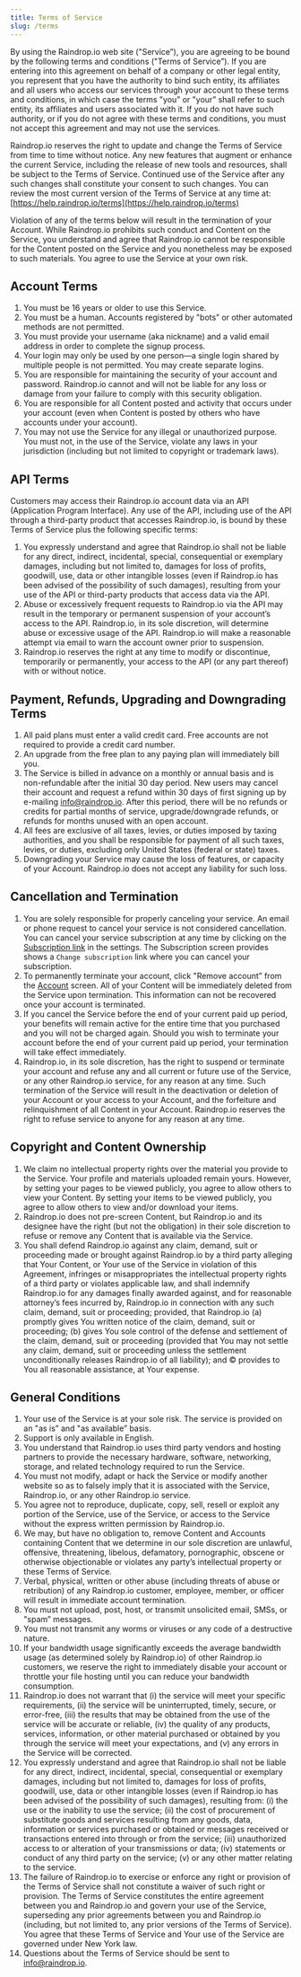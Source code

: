 ```yaml
---
title: Terms of Service
slug: /terms
---
```


By using the Raindrop.io web site ("Service”), you are agreeing to be bound by the following terms and conditions ("Terms of Service”). If you are entering into this agreement on behalf of a company or other legal entity, you represent that you have the authority to bind such entity, its affiliates and all users who access our services through your account to these terms and conditions, in which case the terms "you” or "your” shall refer to such entity, its affiliates and users associated with it. If you do not have such authority, or if you do not agree with these terms and conditions, you must not accept this agreement and may not use the services.

Raindrop.io reserves the right to update and change the Terms of Service from time to time without notice. Any new features that augment or enhance the current Service, including the release of new tools and resources, shall be subject to the Terms of Service. Continued use of the Service after any such changes shall constitute your consent to such changes. You can review the most current version of the Terms of Service at any time at: [https://help.raindrop.io/terms](https://help.raindrop.io/terms)

Violation of any of the terms below will result in the termination of your Account. While Raindrop.io prohibits such conduct and Content on the Service, you understand and agree that Raindrop.io cannot be responsible for the Content posted on the Service and you nonetheless may be exposed to such materials. You agree to use the Service at your own risk.

## Account Terms
1. You must be 16 years or older to use this Service.
2. You must be a human. Accounts registered by "bots” or other automated methods are not permitted.
3. You must provide your username (aka nickname) and a valid email address in order to complete the signup process.
4. Your login may only be used by one person—a single login shared by multiple people is not permitted. You may create separate logins.
5. You are responsible for maintaining the security of your account and password. Raindrop.io cannot and will not be liable for any loss or damage from your failure to comply with this security obligation.
6. You are responsible for all Content posted and activity that occurs under your account (even when Content is posted by others who have accounts under your account).
7. You may not use the Service for any illegal or unauthorized purpose. You must not, in the use of the Service, violate any laws in your jurisdiction (including but not limited to copyright or trademark laws).

## API Terms
Customers may access their Raindrop.io account data via an API (Application Program Interface).
Any use of the API, including use of the API through a third-party product that accesses Raindrop.io, is bound by these Terms of Service plus the following specific terms:

1. You expressly understand and agree that Raindrop.io shall not be liable for any direct, indirect, incidental, special, consequential or exemplary damages, including but not limited to, damages for loss of profits, goodwill, use, data or other intangible losses (even if Raindrop.io has been advised of the possibility of such damages), resulting from your use of the API or third-party products that access data via the API.
2. Abuse or excessively frequent requests to Raindrop.io via the API may result in the temporary or permanent suspension of your account’s access to the API. Raindrop.io, in its sole discretion, will determine abuse or excessive usage of the API. Raindrop.io will make a reasonable attempt via email to warn the account owner prior to suspension.
3. Raindrop.io reserves the right at any time to modify or discontinue, temporarily or permanently, your access to the API (or any part thereof) with or without notice.

## Payment, Refunds, Upgrading and Downgrading Terms
1. All paid plans must enter a valid credit card. Free accounts are not required to provide a credit card number.
2. An upgrade from the free plan to any paying plan will immediately bill you.
3. The Service is billed in advance on a monthly or annual basis and is non-refundable after the initial 30 day period. 
New users may cancel their account and request a refund within 30 days of first signing up by e-mailing [info@raindrop.io](mailto:info@raindrop.io).
After this period, there will be no refunds or credits for partial months of service, upgrade/downgrade refunds, or refunds for months unused with an open account.
4. All fees are exclusive of all taxes, levies, or duties imposed by taxing authorities, and you shall be responsible for payment of all such taxes, levies, or duties, excluding only United States (federal or state) taxes.
5. Downgrading your Service may cause the loss of features, or capacity of your Account. Raindrop.io does not accept any liability for such loss.

## Cancellation and Termination
1. You are solely responsible for properly canceling your service.
An email or phone request to cancel your service is not considered cancellation.
You can cancel your service subscription at any time by clicking on the [Subscription link](https://app.raindrop.io/settings/pro) in the settings. The Subscription screen provides shows a `Change subscription` link where you can cancel your subscription.
2. To permanently terminate your account, click "Remove account” from the [Account](https://app.raindrop.io/settings/account) screen. All of your Content will be immediately deleted from the Service upon termination. This information can not be recovered once your account is terminated.
3. If you cancel the Service before the end of your current paid up period, your benefits will remain active for the entire time that you purchased and you will not be charged again. Should you wish to terminate your account before the end of your current paid up period, your termination will take effect immediately.
4. Raindrop.io, in its sole discretion, has the right to suspend or terminate your account and refuse any and all current or future use of the Service, or any other Raindrop.io service, for any reason at any time. Such termination of the Service will result in the deactivation or deletion of your Account or your access to your Account, and the forfeiture and relinquishment of all Content in your Account. Raindrop.io reserves the right to refuse service to anyone for any reason at any time.

## Copyright and Content Ownership
1. We claim no intellectual property rights over the material you provide to the Service. Your profile and materials uploaded remain yours. However, by setting your pages to be viewed publicly, you agree to allow others to view your Content. By setting your items to be viewed publicly, you agree to allow others to view and/or download your items.
2. Raindrop.io does not pre-screen Content, but Raindrop.io and its designee have the right (but not the obligation) in their sole discretion to refuse or remove any Content that is available via the Service.
3. You shall defend Raindrop.io against any claim, demand, suit or proceeding made or brought against Raindrop.io by a third party alleging that Your Content, or Your use of the Service in violation of this Agreement, infringes or misappropriates the intellectual property rights of a third party or violates applicable law, and shall indemnify Raindrop.io for any damages finally awarded against, and for reasonable attorney’s fees incurred by, Raindrop.io in connection with any such claim, demand, suit or proceeding; provided, that Raindrop.io (a) promptly gives You written notice of the claim, demand, suit or proceeding; (b) gives You sole control of the defense and settlement of the claim, demand, suit or proceeding (provided that You may not settle any claim, demand, suit or proceeding unless the settlement unconditionally releases Raindrop.io of all liability); and © provides to You all reasonable assistance, at Your expense.

## General Conditions
1. Your use of the Service is at your sole risk. The service is provided on an "as is” and "as available” basis.
2. Support is only available in English.
3. You understand that Raindrop.io uses third party vendors and hosting partners to provide the necessary hardware, software, networking, storage, and related technology required to run the Service.
4. You must not modify, adapt or hack the Service or modify another website so as to falsely imply that it is associated with the Service, Raindrop.io, or any other Raindrop.io service.
5. You agree not to reproduce, duplicate, copy, sell, resell or exploit any portion of the Service, use of the Service, or access to the Service without the express written permission by Raindrop.io.
6. We may, but have no obligation to, remove Content and Accounts containing Content that we determine in our sole discretion are unlawful, offensive, threatening, libelous, defamatory, pornographic, obscene or otherwise objectionable or violates any party’s intellectual property or these Terms of Service.
7. Verbal, physical, written or other abuse (including threats of abuse or retribution) of any Raindrop.io customer, employee, member, or officer will result in immediate account termination.
8. You must not upload, post, host, or transmit unsolicited email, SMSs, or "spam” messages.
9. You must not transmit any worms or viruses or any code of a destructive nature.
10. If your bandwidth usage significantly exceeds the average bandwidth usage (as determined solely by Raindrop.io) of other Raindrop.io customers, we reserve the right to immediately disable your account or throttle your file hosting until you can reduce your bandwidth consumption.
11. Raindrop.io does not warrant that (i) the service will meet your specific requirements, (ii) the service will be uninterrupted, timely, secure, or error-free, (iii) the results that may be obtained from the use of the service will be accurate or reliable, (iv) the quality of any products, services, information, or other material purchased or obtained by you through the service will meet your expectations, and (v) any errors in the Service will be corrected.
12. You expressly understand and agree that Raindrop.io shall not be liable for any direct, indirect, incidental, special, consequential or exemplary damages, including but not limited to, damages for loss of profits, goodwill, use, data or other intangible losses (even if Raindrop.io has been advised of the possibility of such damages), resulting from: (i) the use or the inability to use the service; (ii) the cost of procurement of substitute goods and services resulting from any goods, data, information or services purchased or obtained or messages received or transactions entered into through or from the service; (iii) unauthorized access to or alteration of your transmissions or data; (iv) statements or conduct of any third party on the service; (v) or any other matter relating to the service.
13. The failure of Raindrop.io to exercise or enforce any right or provision of the Terms of Service shall not constitute a waiver of such right or provision. The Terms of Service constitutes the entire agreement between you and Raindrop.io and govern your use of the Service, superseding any prior agreements between you and Raindrop.io (including, but not limited to, any prior versions of the Terms of Service). You agree that these Terms of Service and Your use of the Service are governed under New York law.
14. Questions about the Terms of Service should be sent to [info@raindrop.io](mailto:info@raindrop.io).
